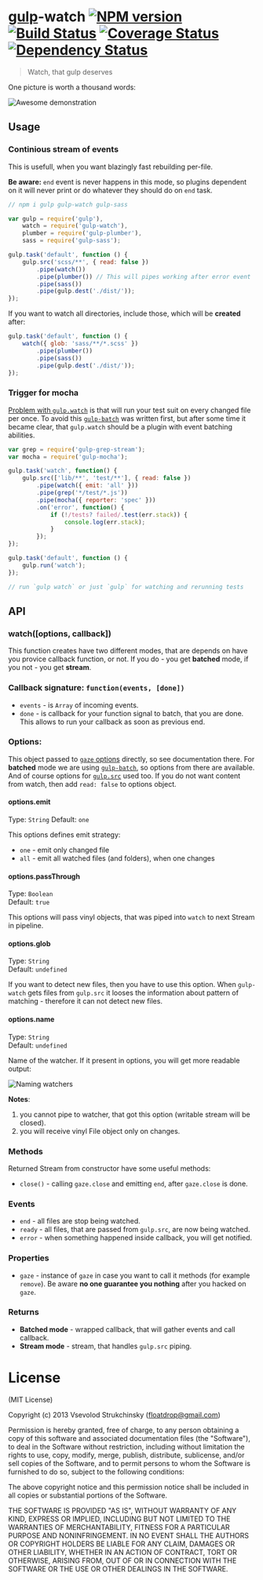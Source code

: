 # [gulp](https://github.com/gulpjs/gulp)-watch [![NPM version][npm-image]][npm-url] [![Build Status][travis-image]][travis-url] [![Coverage Status](https://coveralls.io/repos/floatdrop/gulp-watch/badge.png)](https://coveralls.io/r/floatdrop/gulp-watch) [![Dependency Status][depstat-image]][depstat-url]
> Watch, that gulp deserves

One picture is worth a thousand words:

![Awesome demonstration](https://github.com/floatdrop/gulp-watch/raw/master/img/2014-01-09.gif)

## Usage

### Continious stream of events

This is usefull, when you want blazingly fast rebuilding per-file.

__Be aware:__ `end` event is never happens in this mode, so plugins dependent on it will never print or do whatever they should do on `end` task.

```js
// npm i gulp gulp-watch gulp-sass

var gulp = require('gulp'),
    watch = require('gulp-watch'),
    plumber = require('gulp-plumber'),
    sass = require('gulp-sass');

gulp.task('default', function () {
    gulp.src('scss/**', { read: false })
        .pipe(watch())
        .pipe(plumber()) // This will pipes working after error event
        .pipe(sass())
        .pipe(gulp.dest('./dist/'));
});
```

If you want to watch all directories, include those, which will be __created__ after:

```js
gulp.task('default', function () {
    watch({ glob: 'sass/**/*.scss' })
        .pipe(plumber())
        .pipe(sass())
        .pipe(gulp.dest('./dist/'));
});
```

### Trigger for mocha

[Problem with `gulp.watch`](https://github.com/gulpjs/gulp/issues/80) is that will run your test suit on every changed file per once. To avoid this [`gulp-batch`](https://github.com/floatdrop/gulp-batch) was written first, but after some time it became clear, that `gulp.watch` should be a plugin with event batching abilities.

```js
var grep = require('gulp-grep-stream');
var mocha = require('gulp-mocha');

gulp.task('watch', function() {
    gulp.src(['lib/**', 'test/**'], { read: false })
        .pipe(watch({ emit: 'all' }))
        .pipe(grep('*/test/*.js'))
        .pipe(mocha({ reporter: 'spec' }))
        .on('error', function() {
            if (!/tests? failed/.test(err.stack)) {
                console.log(err.stack);
            }
        });
});

gulp.task('default', function () {
    gulp.run('watch');
});

// run `gulp watch` or just `gulp` for watching and rerunning tests
```

## API

### watch([options, callback])

This function creates have two different modes, that are depends on have you provice callback function, or not. If you do - you get __batched__ mode, if you not - you get __stream__.

### Callback signature: `function(events, [done])`

 * `events` - is `Array` of incoming events.
 * `done` - is callback for your function signal to batch, that you are done. This allows to run your callback as soon as previous end.

### Options:

This object passed to [`gaze` options](https://github.com/shama/gaze#properties) directly, so see documentation there. For __batched__ mode we are using [`gulp-batch`](https://github.com/floatdrop/gulp-batch#api), so options from there are available. And of course options for [`gulp.src`](https://github.com/gulpjs/gulp#gulpsrcglobs-options) used too. If you do not want content from watch, then add `read: false` to options object.

#### options.emit
Type: `String`
Default: `one`

This options defines emit strategy:

 * `one` - emit only changed file
 * `all` - emit all watched files (and folders), when one changes

#### options.passThrough
Type: `Boolean`  
Default: `true`

This options will pass vinyl objects, that was piped into `watch` to next Stream in pipeline.

#### options.glob
Type: `String`  
Default: `undefined`

If you want to detect new files, then you have to use this option. When `gulp-watch` gets files from `gulp.src` it looses the information about pattern of matching - therefore it can not detect new files.

#### options.name
Type: `String`  
Default: `undefined`

Name of the watcher. If it present in options, you will get more readable output:

![Naming watchers](https://github.com/floatdrop/gulp-watch/raw/master/img/naming.png)

__Notes__: 
 
1. you cannot pipe to watcher, that got this option (writable stream will be closed).
2. you will receive vinyl File object only on changes.

### Methods

Returned Stream from constructor have some useful methods:

 * `close()` - calling `gaze.close` and emitting `end`, after `gaze.close` is done.

### Events

 * `end` - all files are stop being watched.
 * `ready` - all files, that are passed from `gulp.src`, are now being watched.
 * `error` - when something happened inside callback, you will get notified.

### Properties

 * `gaze` - instance of `gaze` in case you want to call it methods (for example `remove`). Be aware __no one guarantee you nothing__ after you hacked on `gaze`.

### Returns

 * __Batched mode__  - wrapped callback, that will gather events and call callback.
 * __Stream mode__ - stream, that handles `gulp.src` piping.

# License

(MIT License)

Copyright (c) 2013 Vsevolod Strukchinsky (floatdrop@gmail.com)

Permission is hereby granted, free of charge, to any person obtaining a copy of this software and associated documentation files (the "Software"), to deal in the Software without restriction, including without limitation the rights to use, copy, modify, merge, publish, distribute, sublicense, and/or sell copies of the Software, and to permit persons to whom the Software is furnished to do so, subject to the following conditions:

The above copyright notice and this permission notice shall be included in all copies or substantial portions of the Software.

THE SOFTWARE IS PROVIDED "AS IS", WITHOUT WARRANTY OF ANY KIND, EXPRESS OR IMPLIED, INCLUDING BUT NOT LIMITED TO THE WARRANTIES OF MERCHANTABILITY, FITNESS FOR A PARTICULAR PURPOSE AND NONINFRINGEMENT. IN NO EVENT SHALL THE AUTHORS OR COPYRIGHT HOLDERS BE LIABLE FOR ANY CLAIM, DAMAGES OR OTHER LIABILITY, WHETHER IN AN ACTION OF CONTRACT, TORT OR OTHERWISE, ARISING FROM, OUT OF OR IN CONNECTION WITH THE SOFTWARE OR THE USE OR OTHER DEALINGS IN THE SOFTWARE.

[npm-url]: https://npmjs.org/package/gulp-watch
[npm-image]: https://badge.fury.io/js/gulp-watch.png

[travis-url]: http://travis-ci.org/floatdrop/gulp-watch
[travis-image]: https://travis-ci.org/floatdrop/gulp-watch.png?branch=master

[depstat-url]: https://david-dm.org/floatdrop/gulp-watch
[depstat-image]: https://david-dm.org/floatdrop/gulp-watch.png?theme=shields.io
